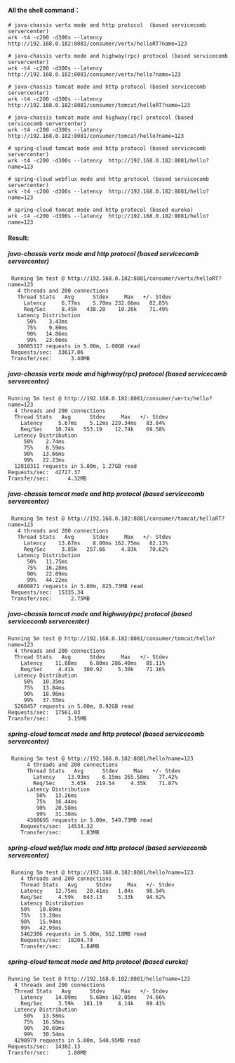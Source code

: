 #### All the shell command：

```shell
# java-chassis vertx mode and http protocol  (based servicecomb servercenter)
wrk -t4 -c200 -d300s --latency  http://192.168.0.182:8081/consumer/vertx/helloRT?name=123

# java-chassis vertx mode and highway(rpc) protocol (based servicecomb servercenter)
wrk -t4 -c200 -d300s --latency  http://192.168.0.182:8081/consumer/vertx/hello?name=123

# java-chassis tomcat mode and http protocol (based servicecomb servercenter)
wrk -t4 -c200 -d300s --latency  http://192.168.0.182:8081/consumer/tomcat/helloRT?name=123

# java-chassis tomcat mode and highway(rpc) protocol (based servicecomb servercenter)
wrk -t4 -c200 -d300s --latency  http://192.168.0.182:8081/consumer/tomcat/hello?name=123

# spring-cloud tomcat mode and http protocol (based servicecomb servercenter)
wrk -t4 -c200 -d300s --latency  http://192.168.0.182:8081/hello?name=123

# spring-cloud webflux mode and http protocol (based servicecomb servercenter)
wrk -t4 -c200 -d300s --latency  http://192.168.0.182:8081/hello?name=123

# spring-cloud tomcat mode and http protocol (based eureka)
wrk -t4 -c200 -d300s --latency  http://192.168.0.182:8081/hello?name=123
```

#### Result:

 ##### java-chassis vertx mode and http protocol  (based servicecomb servercenter)
     
     Running 5m test @ http://192.168.0.182:8081/consumer/vertx/helloRT?name=123
       4 threads and 200 connections
       Thread Stats   Avg      Stdev     Max   +/- Stdev
         Latency     6.77ms    5.70ms 232.66ms   82.85%
         Req/Sec     8.45k   438.28    10.26k    71.49%
       Latency Distribution
          50%    3.43ms
          75%    9.80ms
          90%   14.86ms
          99%   23.66ms
       10085317 requests in 5.00m, 1.00GB read
     Requests/sec:  33617.06
     Transfer/sec:      3.40MB

 
 ##### java-chassis vertx mode and highway(rpc) protocol (based servicecomb servercenter)

    Running 5m test @ http://192.168.0.182:8081/consumer/vertx/hello?name=123
      4 threads and 200 connections
      Thread Stats   Avg      Stdev     Max   +/- Stdev
        Latency     5.67ms    5.12ms 229.34ms   83.84%
        Req/Sec    10.74k   553.19    12.74k    69.58%
      Latency Distribution
         50%    2.74ms
         75%    8.59ms
         90%   13.66ms
         99%   22.23ms
      12818311 requests in 5.00m, 1.27GB read
    Requests/sec:  42727.37
    Transfer/sec:      4.32MB

 
 ##### java-chassis tomcat mode and http protocol (based servicecomb servercenter)
 
     Running 5m test @ http://192.168.0.182:8081/consumer/tomcat/helloRT?name=123
       4 threads and 200 connections
       Thread Stats   Avg      Stdev     Max   +/- Stdev
         Latency    13.67ms    8.00ms 162.75ms   82.13%
         Req/Sec     3.85k   257.66     4.83k    70.62%
       Latency Distribution
          50%   11.75ms
          75%   16.28ms
          90%   22.89ms
          99%   44.22ms
       4600871 requests in 5.00m, 825.73MB read
     Requests/sec:  15335.34
     Transfer/sec:      2.75MB
 
 ##### java-chassis tomcat mode and highway(rpc) protocol (based servicecomb servercenter)
 
    Running 5m test @ http://192.168.0.182:8081/consumer/tomcat/hello?name=123
      4 threads and 200 connections
      Thread Stats   Avg      Stdev     Max   +/- Stdev
        Latency    11.88ms    6.80ms 286.40ms   85.11%
        Req/Sec     4.41k   300.92     5.30k    71.16%
      Latency Distribution
         50%   10.35ms
         75%   13.84ms
         90%   18.96ms
         99%   37.55ms
      5268457 requests in 5.00m, 0.92GB read
    Requests/sec:  17561.03
    Transfer/sec:      3.15MB
 
 ##### spring-cloud tomcat mode and http protocol (based servicecomb servercenter)
 
     Running 5m test @ http://192.168.0.182:8081/hello?name=123
          4 threads and 200 connections
          Thread Stats   Avg      Stdev     Max   +/- Stdev
            Latency    13.93ms    6.15ms 265.58ms   77.42%
            Req/Sec     3.65k   219.54     4.35k    71.87%
          Latency Distribution
             50%   13.26ms
             75%   16.44ms
             90%   20.58ms
             99%   31.38ms
          4360695 requests in 5.00m, 549.73MB read
        Requests/sec:  14534.32
        Transfer/sec:      1.83MB

 
 ##### spring-cloud webflux mode and http protocol (based servicecomb servercenter)
     
     Running 5m test @ http://192.168.0.182:8081/hello?name=123
        4 threads and 200 connections
        Thread Stats   Avg      Stdev     Max   +/- Stdev
        Latency    12.75ms   28.41ms   1.04s    98.94%
        Req/Sec     4.59k   643.13     5.33k    94.62%
        Latency Distribution
        50%   10.89ms
        75%   13.20ms
        90%   15.94ms
        99%   42.95ms
        5462306 requests in 5.00m, 552.18MB read
        Requests/sec:  18204.74
        Transfer/sec:      1.84MB
 
 ##### spring-cloud tomcat mode and http protocol (based eureka)

    Running 5m test @ http://192.168.0.182:8081/hello?name=123
      4 threads and 200 connections
      Thread Stats   Avg      Stdev     Max   +/- Stdev
        Latency    14.09ms    5.60ms 162.05ms   74.66%
        Req/Sec     3.59k   181.19     4.14k    69.41%
      Latency Distribution
         50%   13.58ms
         75%   16.58ms
         90%   20.69ms
         99%   30.54ms
      4290979 requests in 5.00m, 540.95MB read
    Requests/sec:  14302.13
    Transfer/sec:      1.80MB

    